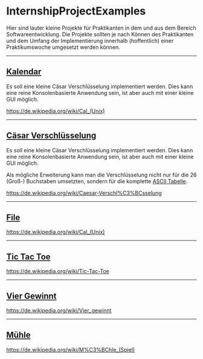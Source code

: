 # InternshipProjectExamples

Hier sind lauter kleine Projekte für Praktikanten in dem und aus dem Bereich Softwareentwicklung. Die Projekte sollten je nach Können des Praktikanten und dem Umfang der Implementierung innerhalb (hoffentlich) einer Praktikumswoche umgesetzt werden können.

---

## [Kalendar](./Calendar)

Es soll eine kleine Cäsar Verschlüsselung implementiert werden. Dies kann eine reine Konsolenbasierte Anwendung sein, ist aber auch mit einer kleine GUI möglich.

https://de.wikipedia.org/wiki/Cal_(Unix)

---

## [Cäsar Verschlüsselung](./CaesarCipher)

Es soll eine kleine Cäsar Verschlüsselung implementiert werden. Dies kann eine reine Konsolenbasierte Anwendung sein, ist aber auch mit einer kleine GUI möglich.

Als mögliche Erweiterung kann man die Verschlüsselung nicht nur für die 26 (Groß-) Buchstaben umsetzten, sondern für die komplette [ASCII Tabelle](https://de.wikipedia.org/wiki/American_Standard_Code_for_Information_Interchange#ASCII-Tabelle).

https://de.wikipedia.org/wiki/Caesar-Verschl%C3%BCsselung

---

## [File](./File)

https://de.wikipedia.org/wiki/Cal_(Unix)

---

## [Tic Tac Toe](./TicTacToe)

https://de.wikipedia.org/wiki/Tic-Tac-Toe

---

## [Vier Gewinnt](./ConnectFour)

https://de.wikipedia.org/wiki/Vier_gewinnt

---

## [Mühle](./NineMensMorris)

https://de.wikipedia.org/wiki/M%C3%BChle_(Spiel)

